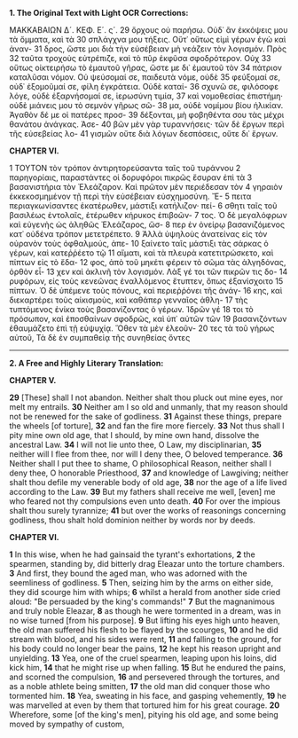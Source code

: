 **1. The Original Text with Light OCR Corrections:**

ΜΑΚΚΑΒΑΙΩΝ Δ´. ΚΕΦ. Ε´. ς´.
29 ὄρχους οὐ παρήσω. Οὐδ᾽ ἂν ἐκκόψεις μου τὰ ὄμματα, καὶ τὰ
30 σπλάγχνα μου τήξεις. Οὔτ᾽ οὕτως εἰμὶ γέρων ἐγὼ καὶ ἀναν-
31 δρος, ὥστε μοι διὰ τὴν εὐσέβειαν μὴ νεάζειν τὸν λογισμόν. Πρὸς
32 ταῦτα τροχοὺς εὐτρέπιζε, καὶ τὸ πῦρ ἐκφῦσα σφοδρότερον. Οὐχ
33 οὕτως οἰκτειρήσω τὸ ἐμαυτοῦ γῆρας, ὥστε με δι᾽ ἐμαυτοῦ τὸν
34 πάτριον καταλῦσαι νόμον. Οὐ ψεύσομαί σε, παιδευτὰ νόμε, οὐδὲ
35 φεύξομαί σε, οὐδ᾽ ἐξομοῦμαί σε, φίλη ἐγκράτεια. Οὐδὲ καταί-
36 σχυνῶ σε, φιλόσοφε λόγε, οὐδὲ ἐξαρνήσομαί σε, ἱερωσύνη τιμία,
37 καὶ νομοθεσίας ἐπιστήμη· οὐδὲ μιάνεις μου τὸ σεμνὸν γῆρως σῶ-
38 μα, οὐδὲ νομίμου βίου ἡλικίαν. Ἀγαθὸν δέ με οἱ πατέρες προσ-
39 δέξονται, μὴ φοβηθέντα σου τὰς μέχρι θανάτου ἀνάγκας. Ἀσε-
40 βῶν μὲν γὰρ τυραννήσεις· τῶν δὲ ἔργων περὶ τῆς εὐσεβείας λο-
41 γισμῶν οὔτε διὰ λόγων δεσπόσεις, οὔτε δι᾽ ἔργων.

**CHAPTER VI.**

1 ΤΟΥΤΟΝ τὸν τρόπον ἀντιρητορεύσαντα ταῖς τοῦ τυράννου
2 παρηγορίαις, παραστάντες οἱ δορυφόροι πικρῶς ἔσυραν ἐπὶ τὰ
3 βασανιστήρια τὸν Ἐλεάζαρον. Καὶ πρῶτον μὲν περιέδεσαν τὸν
4 γηραιὸν ἐκκεκοσμημένον τῇ περὶ τὴν εὐσέβειαν εὐσχημοσύνη. Ἔ-
5 πειτα περιαγκωνίσαντες ἑκατέρωθεν, μάστιξι κατήλιζον· πεί-
6 σθητι ταῖς τοῦ βασιλέως ἐντολαῖς, ἑτέρωθεν κήρυκος ἐπιβοῶν-
7 τος. Ὁ δὲ μεγαλόφρων καὶ εὐγενὴς ὡς ἀληθῶς Ἐλεάζαρος, ὥσ-
8 περ ἐν ὀνείρῳ βασανιζόμενος κατ᾽ οὐδένα τρόπον μετετρέπετο.
9 Ἀλλὰ ὑψηλοὺς ἀνατείνας εἰς τὸν οὐρανὸν τοὺς ὀφθαλμούς, ἀπε-
10 ξαίνετο ταῖς μάστιξι τὰς σάρκας ὁ γέρων, καὶ κατεῤῥέετο τῷ
11 αἵματι, καὶ τὰ πλευρὰ κατετιτρώσκετο, καὶ πίπτων εἰς τὸ ἔδα-
12 φος, ἀπὸ τοῦ μηκέτι φέρειν τὸ σῶμα τὰς ἀλγηδόνας, ὀρθὸν εἶ-
13 χεν καὶ ἀκλινῆ τὸν λογισμόν. Λὰξ γέ τοι τῶν πικρῶν τις δο-
14 ρυφόρων, εἰς τοὺς κενεῶνας ἐναλλόμενος ἔτυπτεν, ὅπως ἐξανίσχοιτο
15 πίπτων. Ὁ δὲ ὑπέμενε τοὺς πόνους, καὶ περιεῤῥόνει τῆς ἀνάγ-
16 κης, καὶ διεκαρτέρει τοὺς αἰκισμοὺς, καὶ καθάπερ γενναῖος ἀθλη-
17 τὴς τυπτόμενος ἐνίκα τοὺς βασανίζοντας ὁ γέρων. Ἱδρῶν γέ
18 τοι τὸ πρόσωπον, καὶ ἐποσθαίνων σφοδρῶς, καὶ ὑπ᾽ αὐτῶν τῶν
19 βασανιζόντων ἐθαυμάζετο ἐπὶ τῇ εὐψυχίᾳ. Ὅθεν τὰ μὲν ἐλεοῦν-
20 τες τὰ τοῦ γήρως αὐτοῦ, Τὰ δὲ ἐν συμπαθείᾳ τῆς συνηθείας ὄντες

---

**2. A Free and Highly Literary Translation:**

**CHAPTER V.**

**29** [These] shall I not abandon. Neither shalt thou pluck out mine eyes, nor melt my entrails.
**30** Neither am I so old and unmanly, that my reason should not be renewed for the sake of godliness.
**31** Against these things, prepare the wheels [of torture],
**32** and fan the fire more fiercely.
**33** Not thus shall I pity mine own old age, that I should, by mine own hand, dissolve the ancestral Law.
**34** I will not lie unto thee, O Law, my disciplinarian,
**35** neither will I flee from thee, nor will I deny thee, O beloved temperance.
**36** Neither shall I put thee to shame, O philosophical Reason, neither shall I deny thee, O honorable Priesthood,
**37** and knowledge of Lawgiving; neither shalt thou defile my venerable body of old age,
**38** nor the age of a life lived according to the Law.
**39** But my fathers shall receive me well, [even] me who feared not thy compulsions even unto death.
**40** For over the impious shalt thou surely tyrannize;
**41** but over the works of reasonings concerning godliness, thou shalt hold dominion neither by words nor by deeds.

**CHAPTER VI.**

**1** In this wise, when he had gainsaid the tyrant's exhortations,
**2** the spearmen, standing by, did bitterly drag Eleazar unto the torture chambers.
**3** And first, they bound the aged man, who was adorned with the seemliness of godliness.
**5** Then, seizing him by the arms on either side, they did scourge him with whips;
**6** whilst a herald from another side cried aloud: "Be persuaded by the king's commands!"
**7** But the magnanimous and truly noble Eleazar,
**8** as though he were tormented in a dream, was in no wise turned [from his purpose].
**9** But lifting his eyes high unto heaven, the old man suffered his flesh to be flayed by the scourges,
**10** and he did stream with blood, and his sides were rent,
**11** and falling to the ground, for his body could no longer bear the pains,
**12** he kept his reason upright and unyielding.
**13** Yea, one of the cruel spearmen, leaping upon his loins, did kick him,
**14** that he might rise up when falling.
**15** But he endured the pains, and scorned the compulsion,
**16** and persevered through the tortures, and as a noble athlete being smitten,
**17** the old man did conquer those who tormented him.
**18** Yea, sweating in his face, and gasping vehemently,
**19** he was marvelled at even by them that tortured him for his great courage.
**20** Wherefore, some [of the king's men], pitying his old age, and some being moved by sympathy of custom,